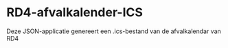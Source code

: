 # RD4-afvalkalender-ICS
Deze JSON-applicatie genereert een .ics-bestand van de afvalkalendar van RD4
